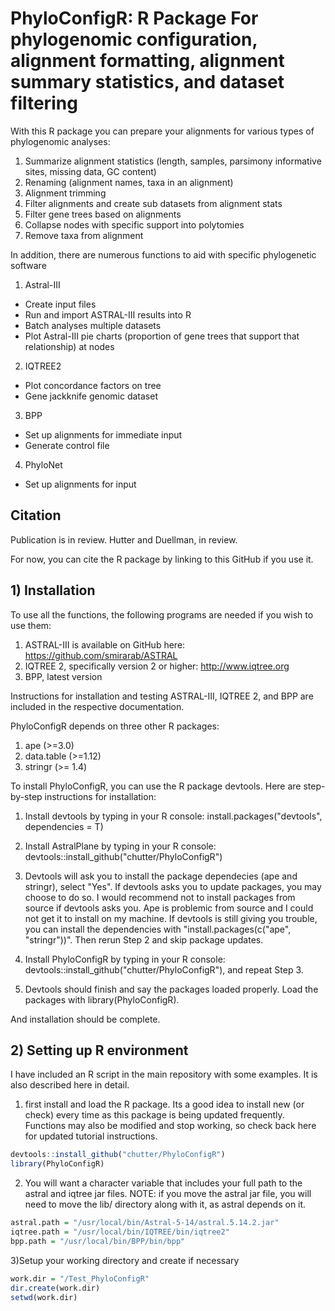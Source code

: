 # PhyloConfigR: R Package For phylogenomic configuration, alignment formatting, alignment summary statistics, and dataset filtering

With this R package you can prepare your alignments for various types of phylogenomic analyses: 
1) Summarize alignment statistics (length, samples, parsimony informative sites, missing data, GC content) 
2) Renaming (alignment names, taxa in an alignment)
3) Alignment trimming
4) Filter alignments and create sub datasets from alignment stats
5) Filter gene trees based on alignments
6) Collapse nodes with specific support into polytomies
7) Remove taxa from alignment

In addition, there are numerous functions to aid with specific phylogenetic software
1) Astral-III
  - Create input files
  - Run and import ASTRAL-III results into R
  - Batch analyses multiple datasets
  - Plot Astral-III pie charts (proportion of gene trees that support that relationship) at nodes
2) IQTREE2
  - Plot concordance factors on tree
  - Gene jackknife genomic dataset
3) BPP
  - Set up alignments for immediate input
  - Generate control file
4) PhyloNet
  - Set up alignments for input


## Citation

Publication is in review. Hutter and Duellman, in review. 

For now, you can cite the R package by linking to this GitHub if you use it. 


## 1) Installation

To use all the functions, the following programs are needed if you wish to use them:
  1) ASTRAL-III is available on GitHub here: https://github.com/smirarab/ASTRAL
  2) IQTREE 2, specifically version 2 or higher: http://www.iqtree.org
  3) BPP, latest version 
  
Instructions for installation and testing ASTRAL-III, IQTREE 2, and BPP are included in the respective documentation.

PhyloConfigR depends on three other R packages:
  1) ape (>=3.0)
  2) data.table (>=1.12)
  3) stringr (>= 1.4)
  
To install PhyloConfigR, you can use the R package devtools. Here are step-by-step instructions for installation:

1) Install devtools by typing in your R console: install.packages("devtools", dependencies = T)

2) Install AstralPlane by typing in your R console: devtools::install_github("chutter/PhyloConfigR")

3) Devtools will ask you to install the package dependecies (ape and stringr), select "Yes". If devtools asks you to update packages, you may choose to do so. I would recommend not to install packages from source if devtools asks you. Ape is problemic from source and I could not get it to install on my machine. If devtools is still giving you trouble, you can install the dependencies with "install.packages(c("ape", "stringr"))". Then rerun Step 2 and skip package updates. 

4) Install PhyloConfigR by typing in your R console: devtools::install_github("chutter/PhyloConfigR"), and repeat Step 3. 

5) Devtools should finish and say the packages loaded properly. Load the packages with library(PhyloConfigR). 

And installation should be complete. 


## 2) Setting up R environment

I have included an R script in the main repository with some examples. It is also described here in detail. 

1) first install and load the R package. Its a good idea to install new (or check) every time as this package is being updated frequently. Functions may also be modified and stop working, so check back here for updated tutorial instructions. 

```r
devtools::install_github("chutter/PhyloConfigR")
library(PhyloConfigR)

```

2) You will want a character variable that includes your full path to the astral and iqtree jar files. NOTE: if you move the astral jar file, you will need to move the lib/ directory along with it, as astral depends on it. 


```r
astral.path = "/usr/local/bin/Astral-5-14/astral.5.14.2.jar"
iqtree.path = "/usr/local/bin/IQTREE/bin/iqtree2"
bpp.path = "/usr/local/bin/BPP/bin/bpp"

```

3)Setup your working directory and create if necessary

```r
work.dir = "/Test_PhyloConfigR"
dir.create(work.dir)
setwd(work.dir)
```


